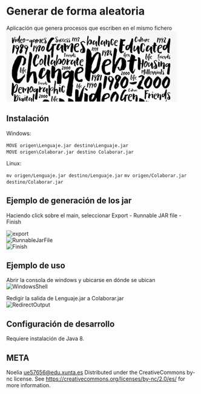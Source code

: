 # Generar de forma aleatoria
Aplicación que genera procesos que escriben en el mismo fichero
![App](https://raw.githubusercontent.com/nololi/tarea1/master/10.png)
## Instalación 

Windows:

```MOVE origen\Lenguaje.jar destino\Lenguaje.jar```  
```MOVE origen\Colaborar.jar destino Colaborar.jar```

Linux:

```mv origen/Lenguaje.jar destino/Lenguaje.jar```
```mv origen/Colaborar.jar destino/Colaborar.jar```

## Ejemplo de generación de los jar
Haciendo click sobre el main, seleccionar Export - Runnable JAR file - Finish

![export](https://raw.githubusercontent.com/nololi/tarea1/master/2.png)  
![RunnableJarFile](https://raw.githubusercontent.com/nololi/tarea1/master/3.png)  
![Finish](https://raw.githubusercontent.com/nololi/tarea1/master/14.png)

## Ejemplo de uso   
Abrir la consola de windows  y ubicarse en dónde se ubican  
![WindowsShell](https://raw.githubusercontent.com/nololi/tarea1/master/15.png)

Redigir la salida de Lenguaje.jar a Colaborar.jar  
![RedirectOutput](https://raw.githubusercontent.com/nololi/tarea1/master/16.png)

## Configuración de desarrollo
Requiere instalación de Java 8.

## META
Noelia  ue57656@edu.xunta.es
Distributed under the CreativeCommons by-nc license. See https://creativecommons.org/licenses/by-nc/2.0/es/  for more information.
